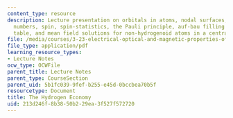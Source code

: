 ```yaml
---
content_type: resource
description: Lecture presentation on orbitals in atoms, nodal surfaces, good quantum
  numbers, spin, spin-statistics, the Pauli principle, auf-bau filling of the periodic
  table, and mean field solutions for non-hydrogenoid atoms in a central potential.
file: /media/courses/3-23-electrical-optical-and-magnetic-properties-of-materials-fall-2007/213d246f8b3850b229ea3f527f572720_clean5.pdf
file_type: application/pdf
learning_resource_types:
- Lecture Notes
ocw_type: OCWFile
parent_title: Lecture Notes
parent_type: CourseSection
parent_uid: 5b1fc039-9fef-b255-e45d-0bccbea70b5f
resourcetype: Document
title: The Hydrogen Economy
uid: 213d246f-8b38-50b2-29ea-3f527f572720
---
```

